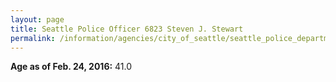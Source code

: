 ```yaml
---
layout: page
title: Seattle Police Officer 6823 Steven J. Stewart
permalink: /information/agencies/city_of_seattle/seattle_police_department/copbook/6823/
---
```


**Age as of Feb. 24, 2016:** 41.0
